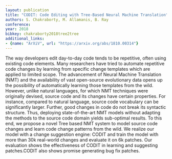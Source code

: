 ```yaml
---
layout: publication
title: "CODIT: Code Editing with Tree-Based Neural Machine Translation"
authors: S. Chakraborty, M. Allamanis, B. Ray
conference: 
year: 2018
bibkey: chakraborty2018tree2tree
additional_links:
- {name: "ArXiV", url: "https://arxiv.org/abs/1810.00314"}
---
```

The way developers edit day-to-day code tends to be repetitive, often using existing code elements. Many researchers have tried to automate repetitive code changes by learning from specific change templates which are applied to limited scope. The advancement of Neural Machine Translation (NMT) and the availability of vast open-source evolutionary data opens up the possibility of automatically learning those templates from the wild. However, unlike natural languages, for which NMT techniques were originally devised, source code and its changes have certain properties. For instance, compared to natural language, source code vocabulary can be significantly larger. Further, good changes in code do not break its syntactic structure. Thus, deploying state-of-the-art NMT models without adapting the methods to the source code domain yields sub-optimal results. To this end, we propose a novel Tree based NMT system to model source code changes and learn code change patterns from the wild. We realize our model with a change suggestion engine: CODIT and train the model with more than 30k real-world changes and evaluate it on 6k patches. Our evaluation shows the effectiveness of CODIT in learning and suggesting patches.CODIT also shows promise generating bug fix patches. 
